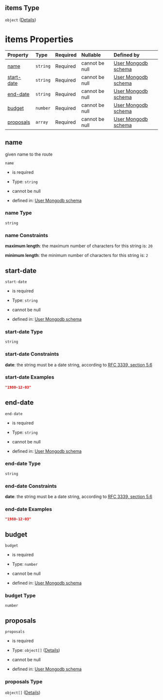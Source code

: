## items Type

`object` ([Details](user-properties-travel-routes-items.md))

# items Properties

| Property                  | Type     | Required | Nullable       | Defined by                                                                                                                                            |
| :------------------------ | :------- | :------- | :------------- | :---------------------------------------------------------------------------------------------------------------------------------------------------- |
| [name](#name)             | `string` | Required | cannot be null | [User Mongodb schema](user-properties-travel-routes-items-properties-name.md "undefined#/properties/travel-routes/items/properties/name")             |
| [start-date](#start-date) | `string` | Required | cannot be null | [User Mongodb schema](user-properties-travel-routes-items-properties-start-date.md "undefined#/properties/travel-routes/items/properties/start-date") |
| [end-date](#end-date)     | `string` | Required | cannot be null | [User Mongodb schema](user-properties-travel-routes-items-properties-end-date.md "undefined#/properties/travel-routes/items/properties/end-date")     |
| [budget](#budget)         | `number` | Required | cannot be null | [User Mongodb schema](user-properties-travel-routes-items-properties-budget.md "undefined#/properties/travel-routes/items/properties/budget")         |
| [proposals](#proposals)   | `array`  | Required | cannot be null | [User Mongodb schema](user-properties-travel-routes-items-properties-proposals.md "undefined#/properties/travel-routes/items/properties/proposals")   |

## name

given name to the route

`name`

* is required

* Type: `string`

* cannot be null

* defined in: [User Mongodb schema](user-properties-travel-routes-items-properties-name.md "undefined#/properties/travel-routes/items/properties/name")

### name Type

`string`

### name Constraints

**maximum length**: the maximum number of characters for this string is: `20`

**minimum length**: the minimum number of characters for this string is: `2`

## start-date



`start-date`

* is required

* Type: `string`

* cannot be null

* defined in: [User Mongodb schema](user-properties-travel-routes-items-properties-start-date.md "undefined#/properties/travel-routes/items/properties/start-date")

### start-date Type

`string`

### start-date Constraints

**date**: the string must be a date string, according to [RFC 3339, section 5.6](https://tools.ietf.org/html/rfc3339 "check the specification")

### start-date Examples

```json
"1980-12-03"
```

## end-date



`end-date`

* is required

* Type: `string`

* cannot be null

* defined in: [User Mongodb schema](user-properties-travel-routes-items-properties-end-date.md "undefined#/properties/travel-routes/items/properties/end-date")

### end-date Type

`string`

### end-date Constraints

**date**: the string must be a date string, according to [RFC 3339, section 5.6](https://tools.ietf.org/html/rfc3339 "check the specification")

### end-date Examples

```json
"1980-12-03"
```

## budget



`budget`

* is required

* Type: `number`

* cannot be null

* defined in: [User Mongodb schema](user-properties-travel-routes-items-properties-budget.md "undefined#/properties/travel-routes/items/properties/budget")

### budget Type

`number`

## proposals



`proposals`

* is required

* Type: `object[]` ([Details](user-properties-travel-routes-items-properties-proposals-items.md))

* cannot be null

* defined in: [User Mongodb schema](user-properties-travel-routes-items-properties-proposals.md "undefined#/properties/travel-routes/items/properties/proposals")

### proposals Type

`object[]` ([Details](user-properties-travel-routes-items-properties-proposals-items.md))
